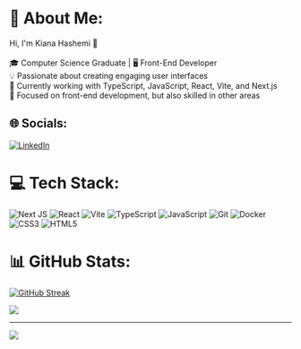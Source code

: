 # 💫 About Me:
Hi, I'm Kiana Hashemi 👋<br><br>🎓 Computer Science Graduate | 🖥️ Front-End Developer<br>💡 Passionate about creating engaging user interfaces<br>🚀 Currently working with TypeScript, JavaScript, React, Vite, and Next.js<br>🌟 Focused on front-end development, but also skilled in other areas


## 🌐 Socials:
[![LinkedIn](https://img.shields.io/badge/LinkedIn-%230077B5.svg?logo=linkedin&logoColor=white)](https://linkedin.com/in/kiana-hashemi-06b968222) 

# 💻 Tech Stack:
![Next JS](https://img.shields.io/badge/Next-black?style=for-the-badge&logo=next.js&logoColor=white) ![React](https://img.shields.io/badge/react-%2320232a.svg?style=for-the-badge&logo=react&logoColor=%2361DAFB) ![Vite](https://img.shields.io/badge/vite-%23646CFF.svg?style=for-the-badge&logo=vite&logoColor=white) ![TypeScript](https://img.shields.io/badge/typescript-%23007ACC.svg?style=for-the-badge&logo=typescript&logoColor=white) ![JavaScript](https://img.shields.io/badge/javascript-%23323330.svg?style=for-the-badge&logo=javascript&logoColor=%23F7DF1E) ![Git](https://img.shields.io/badge/git-%23F05033.svg?style=for-the-badge&logo=git&logoColor=white) ![Docker](https://img.shields.io/badge/docker-%230db7ed.svg?style=for-the-badge&logo=docker&logoColor=white) ![CSS3](https://img.shields.io/badge/css3-%231572B6.svg?style=for-the-badge&logo=css3&logoColor=white) ![HTML5](https://img.shields.io/badge/html5-%23E34F26.svg?style=for-the-badge&logo=html5&logoColor=white)
# 📊 GitHub Stats:
[![GitHub Streak](https://streak-stats.demolab.com?user=Kiana8181&theme=tokyonight)](https://git.io/streak-stats)<br/>

![](https://github-readme-stats.vercel.app/api/top-langs/?username=Kiana8181&theme=tokyonight&hide_border=false&include_all_commits=true&count_private=false&layout=compact)

---
[![](https://visitcount.itsvg.in/api?id=Kiana8181&icon=0&color=0)](https://visitcount.itsvg.in)

<!-- Proudly created with GPRM ( https://gprm.itsvg.in ) -->
